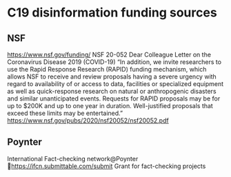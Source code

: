 # C19 disinformation funding sources

## NSF

https://www.nsf.gov/funding/
NSF 20-052 Dear Colleague Letter on the Coronavirus Disease 2019 (COVID-19)
“In addition, we invite researchers to use the Rapid Response Research (RAPID) funding mechanism, which allows NSF to receive and review proposals having a severe urgency with regard to availability of or access to data, facilities or specialized equipment as well as quick-response research on natural or anthropogenic disasters and similar unanticipated events. Requests for RAPID proposals may be for up to $200K and up to one year in duration. Well-justified proposals that exceed these limits may be entertained.”
https://www.nsf.gov/pubs/2020/nsf20052/nsf20052.pdf

## Poynter

International Fact-checking network@Poynter
🔗https://ifcn.submittable.com/submit
Grant for fact-checking projects

